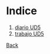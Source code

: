 # Indice
1. [diario UD5](https://github.com/RamonVinuales/Trabajo_DAW/blob/main/UD5_Servidor_Web/Diario_UD5.md)
2. [trabajo UD5](https://www.canva.com/design/DAF7oZZfAow/hWl1A3xScVXB8Syi5tIMmQ/edit?utm_content=DAF7oZZfAow&utm_campaign=designshare&utm_medium=link2&utm_source=sharebutton)



[Back](/.)




